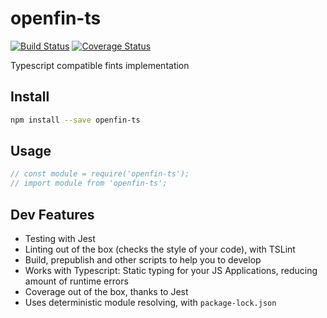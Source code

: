 # openfin-ts

[![Build Status](https://travis-ci.org/ckosmowski/openfin-ts.svg?branch=master)](https://travis-ci.org/ckosmowski/openfin-ts) [![Coverage Status](https://coveralls.io/repos/github/ckosmowski/openfin-ts/badge.svg?branch=master)](https://coveralls.io/github/ckosmowski/openfin-ts?branch=master)

Typescript compatible fints implementation

## Install
```sh
npm install --save openfin-ts
```

## Usage
```js
// const module = require('openfin-ts');
// import module from 'openfin-ts';
```

## Dev Features
* Testing with Jest
* Linting out of the box (checks the style of your code), with TSLint
* Build, prepublish and other scripts to help you to develop
* Works with Typescript: Static typing for your JS Applications, reducing amount of runtime errors
* Coverage out of the box, thanks to Jest
* Uses deterministic module resolving, with `package-lock.json`
